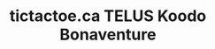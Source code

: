 ---
title: "tictactoe.ca TELUS Koodo Bonaventure"
url: /bonaventure/tictactoe-ca-telus-koodo-bonaventure/
shop: mobile phone
---